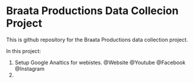 # Braata Productions Data Collecion Project
This is github repository for the Braata Productions data collection project.

In this project:
1. Setup Google Analtics for webistes. 
@Website
@Youtube
@Facebook
@Instagram
2. 
